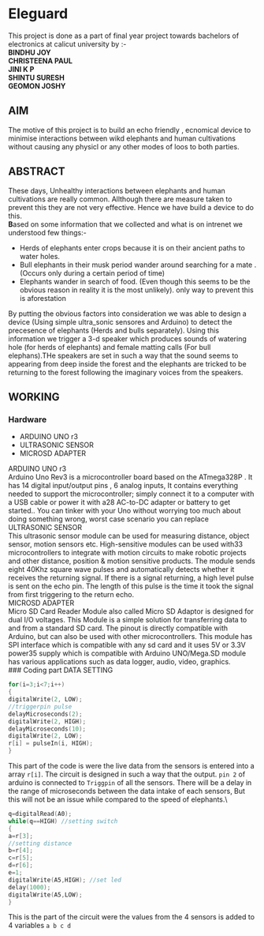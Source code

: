 # Eleguard
This project is done as a part of final year project towards bachelors of electronics at calicut university by :- <br>
**BINDHU JOY <br>
CHRISTEENA PAUL<br>
JINI K P <br>
SHINTU SURESH <br>
GEOMON JOSHY** <br>

## AIM
The motive of this project is to build an echo friendly , ecnomical device to minimise interactions between wikd elephants and human cultivations without causing any physicl or any other modes of loos to both parties.

## ABSTRACT
These days, Unhealthy interactions between elephants and human cultivations are really common. Allthough there are measure taken to prevent this they are not very effective. Hence we have build a device to do this.<br>
**B**ased on some information that we collected and what is on intrenet we understood few things:-
<ul>
<li> Herds of elephants enter crops because it is on their ancient paths to water holes.</li>
<li> Bull elephants in their musk period wander around searching for a mate .(Occurs only during a certain period of time)</li>
<li> Elephants wander in search of food. (Even though this seems to be the obvious reason in reality it is the most unlikely). only way to prevent this is aforestation</li>
</ul>
By putting the obvious factors into consideration we was able to design a device (Using simple ultra_sonic sensores and Arduino) to detect the precesence of elephants (Herds and  bulls separately). Using this information we trigger a 3-d speaker which produces sounds of watering hole (for herds of elephants) and female matting calls (For bull elephans).THe speakers are set in such a way that the sound seems to appearing from deep inside the forest and the elephants are tricked to be returning to the forest following the  imaginary voices from the speakers. 

## WORKING
### Hardware
<ul>
<li>ARDUINO UNO r3</li>
<li>ULTRASONIC SENSOR</li>
<li>MICROSD ADAPTER</li>
</ul>
ARDUINO UNO r3
<br>
Arduino Uno Rev3 is a microcontroller board based on the ATmega328P . It
has 14 digital input/output pins , 6 analog
inputs, It contains everything needed to support the
microcontroller; simply connect it to a computer with a USB cable or power it with a28
AC-to-DC adapter or battery to get started.. You can tinker with your Uno without
worrying too much about doing something wrong, worst case scenario you can replace
<br>
ULTRASONIC SENSOR
<br>
This ultrasonic sensor module can be used for measuring distance, object
sensor, motion sensors etc. High-sensitive modules can be used with33
microcontrollers to integrate with motion circuits to make robotic projects
and other distance, position & motion sensitive products.
The module sends eight 40Khz square wave pulses and automatically
detects whether it receives the returning signal. If there is a signal
returning, a high level pulse is sent on the echo pin. The length of this pulse
is the time it took the signal from first triggering to the return echo.
<br>
MICROSD ADAPTER
<br>
Micro SD Card Reader Module also called Micro SD Adaptor is designed for
dual I/O voltages. This Module is a simple solution for transferring data to
and from a standard SD card. The pinout is directly compatible with Arduino,
but can also be used with other microcontrollers. This module has SPI
interface which is compatible with any sd card and it uses 5V or 3.3V power35
supply which is compatible with Arduino UNO/Mega.SD module has various
applications such as data logger, audio, video, graphics. 
<br>
### Coding part
DATA SETTING
<br>

```c++
for(i=3;i<7;i++)
{
digitalWrite(2, LOW);
//triggerpin pulse
delayMicroseconds(2);
digitalWrite(2, HIGH);
delayMicroseconds(10);
digitalWrite(2, LOW);
r[i] = pulseIn(i, HIGH);
}
```                        

This part of the code is were the live data from the sensors is entered into a array <code>r[i]</code>.
The circuit is designed in such a way that the output. <code>pin 2</code> of arduino is connected to <code>Triggpin</code> of all the sensors. There will be a delay in the range of microseconds between the data intake of each sensors, But this will not be an issue while compared to the speed of elephants.\

``` c++
q=digitalRead(A0);
while(q==HIGH) //setting switch
{
a=r[3];
//setting distance
b=r[4];
c=r[5];
d=r[6];
e=1;
digitalWrite(A5,HIGH); //set led
delay(1000);
digitalWrite(A5,LOW);
}
```
This is the part of the circuit were the values from the 4 sensors is added to 4 variables <code>a b c d </code>

             
